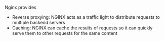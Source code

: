 Nginx provides
- Reverse proxying: NGINX acts as a traffic light to distribute requests to multiple backend servers 
- Caching: NGINX can cache the results of requests so it can quickly serve them to other requests for the same content 
